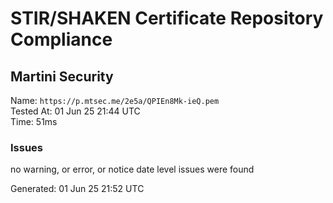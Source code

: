 # STIR/SHAKEN Certificate Repository Compliance

## Martini Security

Name: `https://p.mtsec.me/2e5a/QPIEn8Mk-ieQ.pem`\
Tested At: 01 Jun 25 21:44 UTC\
Time: 51ms

### Issues

no warning, or error, or notice date level issues were found

Generated: 01 Jun 25 21:52 UTC